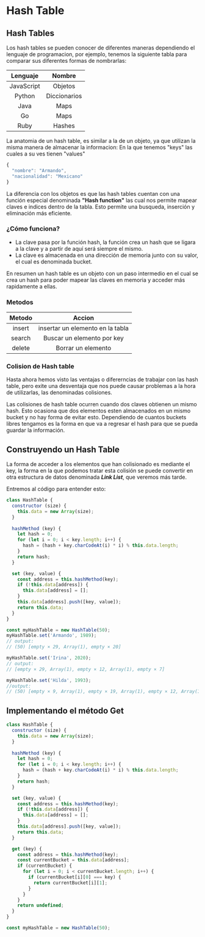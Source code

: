# Hash Table

## Hash Tables
Los hash tables se pueden conocer de diferentes maneras dependiendo el lenguaje de programacion, por ejemplo, tenemos la siguiente tabla para comparar sus diferentes formas de nombrarlas:

Lenguaje | Nombre
:---: | :---:
JavaScript | Objetos
Python | Diccionarios
Java | Maps
Go | Maps
Ruby | Hashes

La anatomia de un hash table, es similar a la de un objeto, ya que utilizan la misma manera de almacenar la informacion:
En la que tenemos "keys" las cuales a su ves tienen "values"

```javascript
{
  "nombre": "Armando",
  "nacionalidad": "Mexicano"
}

```

La diferencia con los objetos es que las hash tables cuentan con una función especial denominada **"Hash function"** las cual nos permite mapear claves e indices dentro de la tabla. Esto permite una busqueda, inserción y eliminación más eficiente.

### ¿Cómo funciona?

- La clave pasa por la función hash, la función crea un hash que se ligara a la clave y a partir de aquí será siempre el mismo.
- La clave es almacenada en una dirección de memoria junto con su valor, el cual es denominada bucket.

En resumen un hash table es un objeto con un paso intermedio en el cual se crea un hash para poder mapear las claves en memoria y acceder más rapidamente a ellas.

### Metodos

Metodo | Accion
:---: | :---:
insert | insertar un elemento en la tabla
search | Buscar un elemento por key
delete | Borrar un elemento

### Colision de Hash table

Hasta ahora hemos visto las ventajas o difererncias de trabajar con las hash table, pero exite una desventaja que nos puede causar problemas a la hora de utilizarlas, las denominadas colisiones.

Las colisiones de hash table ocurren cuando dos claves obtienen un mismo hash. Esto ocasiona que dos elementos esten almacenados en un mismo bucket y no hay forma de evitar esto. Dependiendo de cuantos buckets libres tengamos es la forma en que va a regresar el hash para que se pueda guardar la información.

## Construyendo un Hash Table

La forma de acceder a los elementos que han colisionado es mediante el key, la forma en la que podemos tratar esta colisión se puede convertir en otra estructura de datos denominada _**Link List**_, que veremos más tarde.

Entremos al código para entender esto:

```javascript
class HashTable {
  constructor (size) {
    this.data = new Array(size);
  }
  
  hashMethod (key) {
    let hash = 0;
    for (let i = 0; i < key.length; i++) {
      hash = (hash + key.charCodeAt(i) * i) % this.data.length;
    }
    return hash;
  }

  set (key, value) {
    const address = this.hashMethod(key);
    if (!this.data[address]) {
      this.data[address] = [];
    }
    this.data[address].push([key, value]);
    return this.data;
  }
}

const myHashTable = new HashTable(50);
myHashTable.set('Armando', 1989);
// output:
// (50) [empty × 29, Array(1), empty × 20]

myHashTable.set('Irina', 2020);
// output:
// [empty × 29, Array(1), empty × 12, Array(1), empty × 7]

myHashTable.set('Hilda', 1993);
//output:
// (50) [empty × 9, Array(1), empty × 19, Array(1), empty × 12, Array(1), empty × 7]
```

## Implementando el método Get

```javascript
class HashTable {
  constructor (size) {
    this.data = new Array(size);
  }
  
  hashMethod (key) {
    let hash = 0;
    for (let i = 0; i < key.length; i++) {
      hash = (hash + key.charCodeAt(i) * i) % this.data.length;
    }
    return hash;
  }

  set (key, value) {
    const address = this.hashMethod(key);
    if (!this.data[address]) {
      this.data[address] = [];
    }
    this.data[address].push([key, value]);
    return this.data;
  }

  get (key) {
    const address = this.hashMethod(key);
    const currentBucket = this.data[address];
    if (currentBucket) {
      for (let i = 0; i < currentBucket.length; i++) {
        if (currentBucket[i][0] === key) {
          return currentBucket[i][1];
        }
      }
    }
    return undefined;
  }
}

const myHashTable = new HashTable(50);
```
